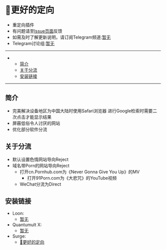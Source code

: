 # 🎾更好的定向
  * 重定向插件
  * 有问题请至[Issue页面](https://github.com/dhawudh/Beta-Google/issues)反馈
  * 如需及时了解更新说明，请订阅Telegram频道:[暂无](https://t.me/)
  * Telegram讨论组:[暂无](https://t.me/)

---

-
  - [简介](#简介)
  - [关于分流](#关于分流)
  - [安装链接](#安装链接)

---
## 简介
  * 完美解决设备地区为中国大陆时使用Safari浏览器
    进行Google检索时需要二次点击才能显示结果
  * 屏蔽低俗令人讨厌的网站  
  * 优化部分软件分流  

## 关于分流
  * 默认设置色情网站导向Reject
  * 域名带Porn的网站导向Reject
    * 打开cn.Pornhub.com为《Never Gonna Give You Up》的MV
      * 打开91Porn.com为《大悲咒》的YouTube视频
    * WeChat分流为Direct


## 安装链接
  * Loon:
    * [暂无]()
  * Quantumult X:
    * [暂无]()
  * Surge:
    * [🎾更好的定向](./Beta?raw=true "")
